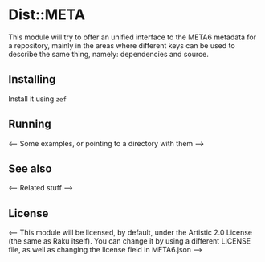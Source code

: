 # Dist::META

This module will try to offer an unified interface to the META6 metadata for
 a repository, mainly in the areas where different keys can be used to
  describe the same thing, namely: dependencies and source.


## Installing

Install it using `zef`


## Running

<-- Some examples, or pointing to a directory with them -->

## See also

<-- Related stuff -->

## License
<-- 
This module will be licensed, by default, under the Artistic 2.0 License (the same as Raku itself). You can change it by using a different LICENSE file, as well as changing the license field in META6.json -->
